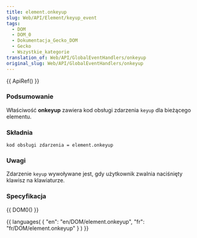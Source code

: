 ```yaml
---
title: element.onkeyup
slug: Web/API/Element/keyup_event
tags:
  - DOM
  - DOM_0
  - Dokumentacja_Gecko_DOM
  - Gecko
  - Wszystkie_kategorie
translation_of: Web/API/GlobalEventHandlers/onkeyup
original_slug: Web/API/GlobalEventHandlers/onkeyup
---
```

{{ ApiRef() }}

### Podsumowanie

Właściwość **onkeyup** zawiera kod obsługi zdarzenia `keyup` dla bieżącego elementu.

### Składnia

    kod obsługi zdarzenia = element.onkeyup

### Uwagi

Zdarzenie `keyup` wywoływane jest, gdy użytkownik zwalnia naciśnięty klawisz na klawiaturze.

### Specyfikacja

{{ DOM0() }}



{{ languages( { "en": "en/DOM/element.onkeyup", "fr": "fr/DOM/element.onkeyup" } ) }}
